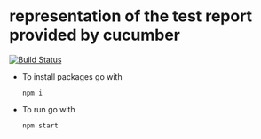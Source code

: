 # representation of the test report provided by cucumber 
[![Build Status](https://travis-ci.org/ArtemAlagizov/cucumber-test-results.svg?branch=master)](https://travis-ci.org/ArtemAlagizov/cucumber-test-results)

* To install packages go with
  ```
  npm i
  ```
* To run go with
  ```
  npm start
  ```
